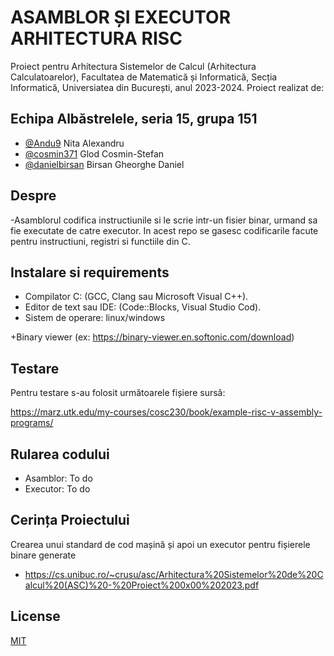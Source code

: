 
# ASAMBLOR ȘI EXECUTOR ARHITECTURA RISC
  Proiect pentru Arhitectura Sistemelor de Calcul (Arhitectura Calculatoarelor), Facultatea de Matematică și Informatică, Secția Informatică, Universiatea din București, anul 2023-2024.
  Proiect realizat de:



## Echipa Albăstrelele, seria 15, grupa 151

- [@Andu9](https://github.com/Andu9) Nita Alexandru
- [@cosmin371](https://github.com/cosmin371) Glod Cosmin-Stefan
- [@danielbirsan](https://github.com/danielbirsan) Birsan Gheorghe Daniel

## Despre
-Asamblorul codifica instructiunile si le scrie intr-un fisier binar, urmand sa fie executate de catre executor. In acest repo se gasesc codificarile facute pentru instructiuni, registri si functiile din C.


##  Instalare si requirements

- Compilator C: (GCC, Clang sau Microsoft Visual C++).
- Editor de text sau IDE: (Code::Blocks, Visual Studio Cod).
- Sistem de operare: linux/windows

+Binary viewer (ex: https://binary-viewer.en.softonic.com/download)


## Testare

Pentru testare s-au folosit următoarele fișiere sursă:

https://marz.utk.edu/my-courses/cosc230/book/example-risc-v-assembly-programs/


## Rularea codului
- Asamblor:
To do
- Executor:
To do


## Cerința Proiectului
 Crearea unui standard de cod mașină și apoi un executor pentru fișierele binare generate
- https://cs.unibuc.ro/~crusu/asc/Arhitectura%20Sistemelor%20de%20Calcul%20(ASC)%20-%20Proiect%200x00%202023.pdf


## License

[MIT](https://choosealicense.com/licenses/mit/)

